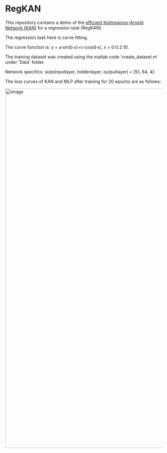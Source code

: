 # RegKAN
This repository contains a demo of the [efficient Kolmogorov-Arnold Network (KAN)](https://github.com/Blealtan/efficient-kan) for a regression task (RegKAN).

The regression task here is curve fitting.

The curve function is: y = a·sin(b·x)+c·cos(d·x), x = 0:0.2:10.

The training dataset was created using the matlab code ‘create_dataset.m’ under 'Data' folder.

Network specifics: size(inputlayer, hiddenlayer, outputlayer) = [51, 64, 4].

The loss curves of KAN and MLP after training for 20 epochs are as follows:

<img width="1153" alt="image" src="https://github.com/JianpanHuang/RegKAN/assets/43700029/579b4077-4974-40b9-afe2-cd9e1447f877">


